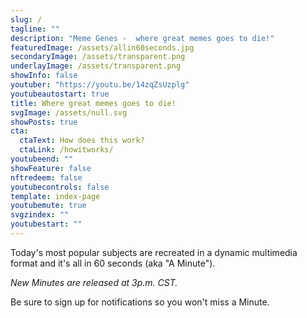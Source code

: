 ```yaml
---
slug: /
tagline: ""
description: "Meme Genes -  where great memes goes to die!"
featuredImage: /assets/allin60seconds.jpg
secondaryImage: /assets/transparent.png
underlayImage: /assets/transparent.png
showInfo: false
youtuber: "https://youtu.be/14zqZsUzplg"
youtubeautostart: true
title: Where great memes goes to die!
svgImage: /assets/null.svg
showPosts: true
cta:
  ctaText: How does this work?
  ctaLink: /howitworks/
youtubeend: ""
showFeature: false
nftredeem: false
youtubecontrols: false
template: index-page
youtubemute: true
svgzindex: ""
youtubestart: ""
---
```


Today's most popular subjects are recreated in a dynamic multimedia format and it's all in 60 seconds (aka "A Minute").

<em>New Minutes are released at 3p.m. CST.</em>

Be sure to sign up for notifications so you won't miss a Minute.